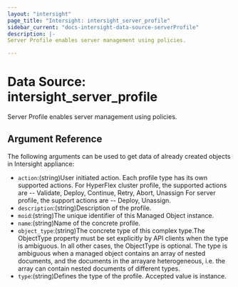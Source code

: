 ```yaml
---
layout: "intersight"
page_title: "Intersight: intersight_server_profile"
sidebar_current: "docs-intersight-data-source-serverProfile"
description: |-
Server Profile enables server management using policies.

---
```


# Data Source: intersight_server_profile
Server Profile enables server management using policies.

## Argument Reference
The following arguments can be used to get data of already created objects in Intersight appliance:
* `action`:(string)User initiated action. Each profile type has its own supported actions. For HyperFlex cluster profile, the supported actions are -- Validate, Deploy, Continue, Retry, Abort, Unassign For server profile, the support actions are -- Deploy, Unassign.
* `description`:(string)Description of the profile.
* `moid`:(string)The unique identifier of this Managed Object instance.
* `name`:(string)Name of the concrete profile.
* `object_type`:(string)The concrete type of this complex type.The ObjectType property must be set explicitly by API clients when the type is ambiguous. In all other cases, the ObjectType is optional. The type is ambiguous when a managed object contains an array of nested documents, and the documents in the arrayare heterogeneous, i.e. the array can contain nested documents of different types.
* `type`:(string)Defines the type of the profile. Accepted value is instance.
